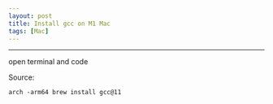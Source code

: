 ```yaml
---
layout: post
title: Install gcc on M1 Mac
tags: [Mac]
---
```

***

open terminal and code

Source:

```markdown
arch -arm64 brew install gcc@11
```
